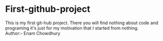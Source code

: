 # First-github-project
This is my first git-hub project. There you will find nothing about code and programing it's just for my motivation that I started from nothing.
<br>
Author:- Enam Chowdhury
